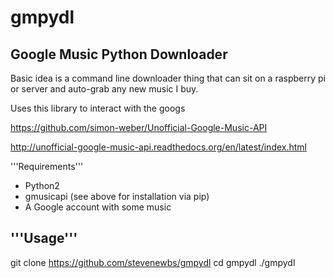 # gmpydl
Google Music Python Downloader
-----

Basic idea is a command line downloader thing that can sit on a raspberry pi or server and auto-grab any new music I buy.

Uses this library to interact with the googs

https://github.com/simon-weber/Unofficial-Google-Music-API

http://unofficial-google-music-api.readthedocs.org/en/latest/index.html


'''Requirements'''
* Python2
* gmusicapi (see above for installation via pip)
* A Google account with some music 


'''Usage''' 
-----
 git clone https://github.com/stevenewbs/gmpydl
 cd gmpydl
 ./gmpydl

